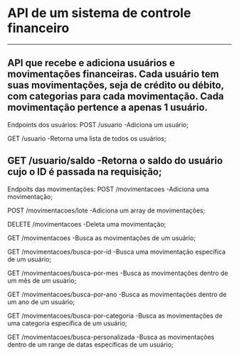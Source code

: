# API de um sistema de controle financeiro
------------------------------------------------------------------------------------------------------------
API que recebe e adiciona usuários e movimentações financeiras.
Cada usuário tem suas movimentações, seja de crédito ou débito, com categorias para cada movimentação.
Cada movimentação pertence a apenas 1 usuário.
------------------------------------------------------------------------------------------------------------
Endpoints dos usuários:
POST /usuario
-Adiciona um usuário;

GET /usuario
-Retorna uma lista de todos os usuários;

GET /usuario/saldo
-Retorna o saldo do usuário cujo o ID é passada na requisição;
------------------------------------------------------------------------------------------------------------
Endpoits das movimentações:
POST /movimentacoes
-Adiciona uma movimentação;

POST /movimentacoes/lote
-Adiciona um array de movimentações;

DELETE /movimentacoes
-Deleta uma movimentação;

GET /movimentacoes
-Busca as movimentações de um usuário;

GET /movimentacoes/busca-por-id
-Busca uma movimentação específica de um usuário;

GET /movimentacoes/busca-por-mes
-Busca as movimentações dentro de um mês de um usuário;

GET /movimentacoes/busca-por-ano
-Busca as movimentações dentro de um ano de um usuário;

GET /movimentacoes/busca-por-categoria
-Busca as movimentações de uma categoria específica de um usuário;

GET /movimentacoes/busca-personalizada
-Busca as movimentações dentro de um range de datas específicas de um usuário;
